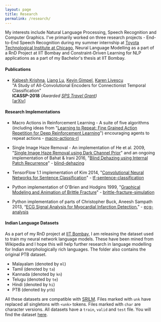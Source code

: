 ```yaml
---
layout: page
title: Research
permalink: /research/
---
```

My interests include Natural Language Processing, Speech Recognition and Computer Graphics. I've primarily worked on three research projects - End-to-End Speech Recognition during my summer internship at [Toyota Technological Institute at Chicago](http://ttic.edu/), Neural Language Modelling as a part of a RnD Project at IIT Bombay and Constraint-Driven Learning for NLP applications as a part of my Bachelor's thesis at IIT Bombay.

#### **Publications**

* [Kalpesh Krishna](http://martiansideofthemoon.github.io/), [Liang Lu](http://ttic.uchicago.edu/~llu/), [Kevin Gimpel](http://ttic.uchicago.edu/~kgimpel/), [Karen Livescu](http://ttic.uchicago.edu/~klivescu/)  
"A Study of All-Convolutional Encoders for Connectionist Temporal Classification"  
**ICASSP-2018** *(Awarded [SPS Travel Grant](https://signalprocessingsociety.org/events/sps-travel-grants))*  
\[[arXiv](https://arxiv.org/abs/1710.10398)\]

#### **Research Implementations**

* Macro Actions in Reinforcement Learning - A suite of five algorithms (including ideas from "[Learning to Repeat: Fine Grained Action Repetition for Deep Reinforcement Learning](https://arxiv.org/abs/1702.06054)") encouraging agents to repeat actions - [macro-actions-rl](https://github.com/martiansideofthemoon/macro-action-rl)

* Single Image Haze Removal - An implementation of He et al. 2009, "[Single Image Haze Removal using Dark Channel Prior](https://www.robots.ox.ac.uk/~vgg/rg/papers/hazeremoval.pdf)" and an ongoing implementation of Bahat & Irani 2016, "[Blind Dehazing using Internal Patch Recurrence](http://ieeexplore.ieee.org/document/7492870/)" - [blind-dehazing](https://github.com/martiansideofthemoon/blind-dehazing)

* TensorFlow 1.1 implementation of Kim 2014, "[Convolutional Neural Networks for Sentence Classification](https://arxiv.org/abs/1408.5882)" - [tf-sentence-classification](https://github.com/martiansideofthemoon/tf-sentence-classification)

* Python implementation of O'Brien and Hodgins 1999, "[Graphical Modeling and Animation of Brittle Fracture](http://graphics.berkeley.edu/papers/Obrien-GMA-1999-08/Obrien-GMA-1999-08.pdf)" - [brittle-fracture-simulation](https://github.com/martiansideofthemoon/brittle-fracture-simulation)

* Python implementation of parts of Christopher Buck, Aneesh Sampath 2013, “[ECG Signal Analysis for Myocardial Infarction Detection.](https://cnx.org/contents/VZtarYnV@2.1:WO1d4SJW@1/Introduction)” - [ecg-analysis](https://github.com/martiansideofthemoon/ecg-analysis)

#### **Indian Language Datasets**

As a part of my RnD project at [IIT Bombay](http://www.iitb.ac.in/), I am releasing the dataset used to train my neural network language models. These have been mined from Wikipedia and I hope this will help further research in language modelling for Indian morphologically rich languages. The folder also contains the original PTB dataset.

* Malayalam (denoted by `ml`)
* Tamil (denoted by `ta`)
* Kannada (denoted by `kn`)
* Telugu (denoted by `te`)
* Hindi (denoted by `hi`)
* PTB (denoted by `ptb`)

All these datasets are compatible with [SRILM](http://www.speech.sri.com/projects/srilm/). Files marked with `unk` have replaced all singletons with `<unk>` tokens. Files marked with `char` are character versions. All datasets have a `train`, `valid` and `test` file. You will find the dataset [here](https://drive.google.com/file/d/0B5Y_SiDYwIObaE52dmZ0YVFXckU/view?usp=sharing).

